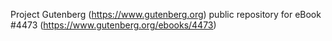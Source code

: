 Project Gutenberg (https://www.gutenberg.org) public repository for eBook #4473 (https://www.gutenberg.org/ebooks/4473)

